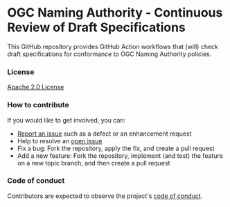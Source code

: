 # OGC Naming Authority - Continuous Review of Draft Specifications

This GitHub repository provides GitHub Action workflows that (will) check draft specifications for conformance to OGC Naming Authority policies.


### License

[Apache 2.0 License](LICENSE.txt)

### How to contribute

If you would like to get involved, you can:

* [Report an issue](https://github.com/opengeospatial/ogcna-auto-review/issues) such as a defect or an enhancement request
* Help to resolve an [open issue](https://github.com/opengeospatial/ogcna-auto-review/issues?q=is%3Aopen)
* Fix a bug: Fork the repository, apply the fix, and create a pull request
* Add a new feature: Fork the repository, implement (and test) the feature on a new topic
branch, and then create a pull request

### Code of conduct

Contributors are expected to observe the project's [code of conduct](CODE_OF_CONDUCT.md).

